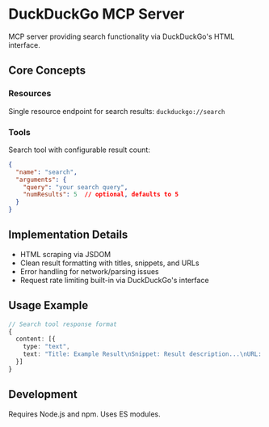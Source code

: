# DuckDuckGo MCP Server
MCP server providing search functionality via DuckDuckGo's HTML interface.

## Core Concepts
### Resources
Single resource endpoint for search results:
```duckduckgo://search```

### Tools
Search tool with configurable result count:
```json
{
  "name": "search",
  "arguments": {
    "query": "your search query",
    "numResults": 5  // optional, defaults to 5
  }
}
```

## Implementation Details
- HTML scraping via JSDOM
- Clean result formatting with titles, snippets, and URLs
- Error handling for network/parsing issues
- Request rate limiting built-in via DuckDuckGo's interface

## Usage Example
```typescript
// Search tool response format
{
  content: [{
    type: "text",
    text: "Title: Example Result\nSnippet: Result description...\nURL: https://..."
  }]
}
```

## Development
Requires Node.js and npm. Uses ES modules.
